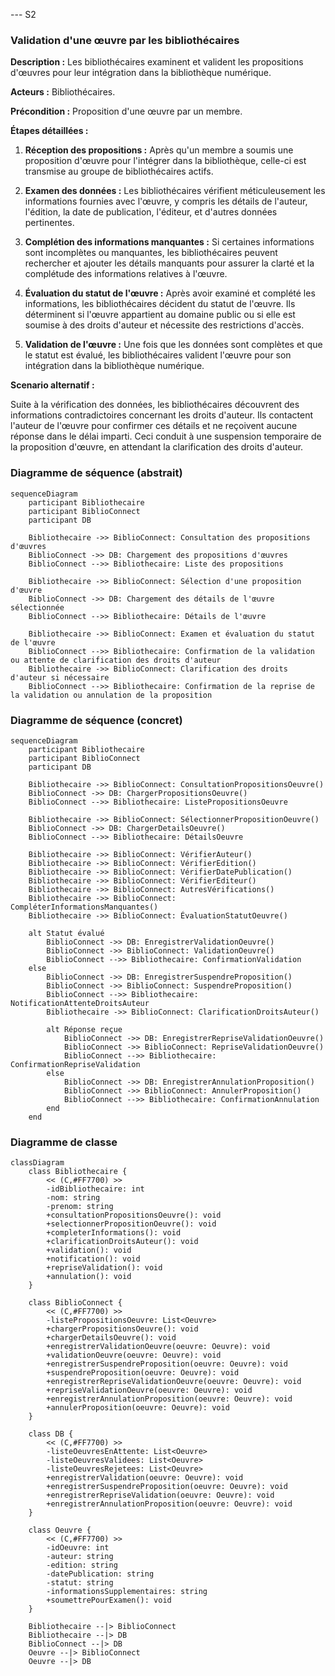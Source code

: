 --- S2
### Validation d'une œuvre par les bibliothécaires

**Description :** Les bibliothécaires examinent et valident les propositions d'œuvres pour leur intégration dans la bibliothèque numérique.

**Acteurs :** Bibliothécaires.

**Précondition :** Proposition d'une œuvre par un membre.

**Étapes détaillées :**

1. **Réception des propositions :** Après qu'un membre a soumis une proposition d'œuvre pour l'intégrer dans la bibliothèque, celle-ci est transmise au groupe de bibliothécaires actifs.

2. **Examen des données :** Les bibliothécaires vérifient méticuleusement les informations fournies avec l'œuvre, y compris les détails de l'auteur, l'édition, la date de publication, l'éditeur, et d'autres données pertinentes. 

3. **Complétion des informations manquantes :** Si certaines informations sont incomplètes ou manquantes, les bibliothécaires peuvent rechercher et ajouter les détails manquants pour assurer la clarté et la complétude des informations relatives à l'œuvre.

4. **Évaluation du statut de l'œuvre :** Après avoir examiné et complété les informations, les bibliothécaires décident du statut de l'œuvre. Ils déterminent si l'œuvre appartient au domaine public ou si elle est soumise à des droits d'auteur et nécessite des restrictions d'accès.

5. **Validation de l'œuvre :** Une fois que les données sont complètes et que le statut est évalué, les bibliothécaires valident l'œuvre pour son intégration dans la bibliothèque numérique.

**Scenario alternatif :**

Suite à la vérification des données, les bibliothécaires découvrent des informations contradictoires concernant les droits d'auteur. Ils contactent l'auteur de l'œuvre pour confirmer ces détails et ne reçoivent aucune réponse dans le délai imparti. Ceci conduit à une suspension temporaire de la proposition d'œuvre, en attendant la clarification des droits d'auteur.

### Diagramme de séquence (abstrait)
```mermaid
sequenceDiagram
    participant Bibliothecaire
    participant BiblioConnect
    participant DB

    Bibliothecaire ->> BiblioConnect: Consultation des propositions d'œuvres
    BiblioConnect ->> DB: Chargement des propositions d'œuvres
    BiblioConnect -->> Bibliothecaire: Liste des propositions

    Bibliothecaire ->> BiblioConnect: Sélection d'une proposition d'œuvre
    BiblioConnect ->> DB: Chargement des détails de l'œuvre sélectionnée
    BiblioConnect -->> Bibliothecaire: Détails de l'œuvre

    Bibliothecaire ->> BiblioConnect: Examen et évaluation du statut de l'œuvre
    BiblioConnect -->> Bibliothecaire: Confirmation de la validation ou attente de clarification des droits d'auteur
    Bibliothecaire ->> BiblioConnect: Clarification des droits d'auteur si nécessaire
    BiblioConnect -->> Bibliothecaire: Confirmation de la reprise de la validation ou annulation de la proposition
```

### Diagramme de séquence (concret)
```mermaid
sequenceDiagram
    participant Bibliothecaire
    participant BiblioConnect
    participant DB

    Bibliothecaire ->> BiblioConnect: ConsultationPropositionsOeuvre()
    BiblioConnect ->> DB: ChargerPropositionsOeuvre()
    BiblioConnect -->> Bibliothecaire: ListePropositionsOeuvre

    Bibliothecaire ->> BiblioConnect: SélectionnerPropositionOeuvre()
    BiblioConnect ->> DB: ChargerDetailsOeuvre()
    BiblioConnect -->> Bibliothecaire: DétailsOeuvre

    Bibliothecaire ->> BiblioConnect: VérifierAuteur()
    Bibliothecaire ->> BiblioConnect: VérifierEdition()
    Bibliothecaire ->> BiblioConnect: VérifierDatePublication()
    Bibliothecaire ->> BiblioConnect: VérifierEditeur()
    Bibliothecaire ->> BiblioConnect: AutresVérifications()
    Bibliothecaire ->> BiblioConnect: CompléterInformationsManquantes()
    Bibliothecaire ->> BiblioConnect: ÉvaluationStatutOeuvre()

    alt Statut évalué
        BiblioConnect ->> DB: EnregistrerValidationOeuvre()
        BiblioConnect ->> BiblioConnect: ValidationOeuvre()
        BiblioConnect -->> Bibliothecaire: ConfirmationValidation
    else
        BiblioConnect ->> DB: EnregistrerSuspendreProposition()
        BiblioConnect ->> BiblioConnect: SuspendreProposition()
        BiblioConnect -->> Bibliothecaire: NotificationAttenteDroitsAuteur
        Bibliothecaire ->> BiblioConnect: ClarificationDroitsAuteur()

        alt Réponse reçue
            BiblioConnect ->> DB: EnregistrerRepriseValidationOeuvre()
            BiblioConnect ->> BiblioConnect: RepriseValidationOeuvre()
            BiblioConnect -->> Bibliothecaire: ConfirmationRepriseValidation
        else
            BiblioConnect ->> DB: EnregistrerAnnulationProposition()
            BiblioConnect ->> BiblioConnect: AnnulerProposition()
            BiblioConnect -->> Bibliothecaire: ConfirmationAnnulation
        end
    end
```

### Diagramme de classe
```mermaid
classDiagram
    class Bibliothecaire {
        << (C,#FF7700) >> 
        -idBibliothecaire: int
        -nom: string
        -prenom: string
        +consultationPropositionsOeuvre(): void
        +selectionnerPropositionOeuvre(): void
        +completerInformations(): void
        +clarificationDroitsAuteur(): void
        +validation(): void
        +notification(): void
        +repriseValidation(): void
        +annulation(): void
    }

    class BiblioConnect {
        << (C,#FF7700) >>
        -listePropositionsOeuvre: List<Oeuvre>
        +chargerPropositionsOeuvre(): void
        +chargerDetailsOeuvre(): void
        +enregistrerValidationOeuvre(oeuvre: Oeuvre): void
        +validationOeuvre(oeuvre: Oeuvre): void
        +enregistrerSuspendreProposition(oeuvre: Oeuvre): void
        +suspendreProposition(oeuvre: Oeuvre): void
        +enregistrerRepriseValidationOeuvre(oeuvre: Oeuvre): void
        +repriseValidationOeuvre(oeuvre: Oeuvre): void
        +enregistrerAnnulationProposition(oeuvre: Oeuvre): void
        +annulerProposition(oeuvre: Oeuvre): void
    }

    class DB {
        << (C,#FF7700) >> 
        -listeOeuvresEnAttente: List<Oeuvre>
        -listeOeuvresValidees: List<Oeuvre>
        -listeOeuvresRejetees: List<Oeuvre>
        +enregistrerValidation(oeuvre: Oeuvre): void
        +enregistrerSuspendreProposition(oeuvre: Oeuvre): void
        +enregistrerRepriseValidation(oeuvre: Oeuvre): void
        +enregistrerAnnulationProposition(oeuvre: Oeuvre): void
    }

    class Oeuvre {
        << (C,#FF7700) >> 
        -idOeuvre: int
        -auteur: string
        -edition: string
        -datePublication: string
        -statut: string
        -informationsSupplementaires: string
        +soumettrePourExamen(): void
    }

    Bibliothecaire --|> BiblioConnect
    Bibliothecaire --|> DB
    BiblioConnect --|> DB
    Oeuvre --|> BiblioConnect
    Oeuvre --|> DB
```
